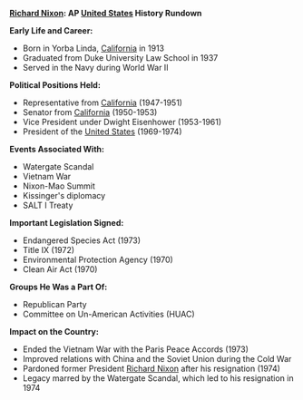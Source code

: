 **[Richard Nixon](./../Richard-Nixon/): AP [United States](./../United-States/) History Rundown**

**Early Life and Career:**
* Born in Yorba Linda, [California](./../California/) in 1913
* Graduated from Duke University Law School in 1937
* Served in the Navy during World War II

**Political Positions Held:**
* Representative from [California](./../California/) (1947-1951)
* Senator from [California](./../California/) (1950-1953)
* Vice President under Dwight Eisenhower (1953-1961)
* President of the [United States](./../United-States/) (1969-1974)

**Events Associated With:**
* Watergate Scandal
* Vietnam War
* Nixon-Mao Summit
* Kissinger's diplomacy
* SALT I Treaty

**Important Legislation Signed:**
* Endangered Species Act (1973)
* Title IX (1972)
* Environmental Protection Agency (1970)
* Clean Air Act (1970)

**Groups He Was a Part Of:**
* Republican Party
* Committee on Un-American Activities (HUAC)

**Impact on the Country:**
* Ended the Vietnam War with the Paris Peace Accords (1973)
* Improved relations with China and the Soviet Union during the Cold War
* Pardoned former President [Richard Nixon](./../Richard-Nixon/) after his resignation (1974)
* Legacy marred by the Watergate Scandal, which led to his resignation in 1974